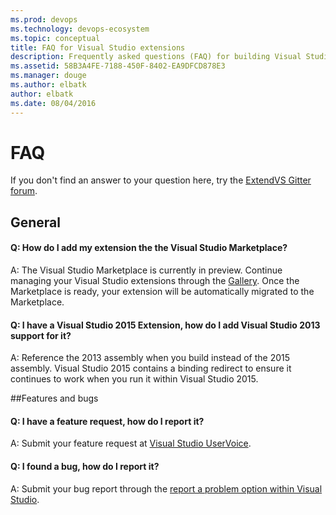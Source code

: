 ```yaml
---
ms.prod: devops
ms.technology: devops-ecosystem
ms.topic: conceptual
title: FAQ for Visual Studio extensions
description: Frequently asked questions (FAQ) for building Visual Studio extensions.
ms.assetid: 58B3A4FE-7188-450F-8402-EA9DFCD878E3
ms.manager: douge
ms.author: elbatk
author: elbatk
ms.date: 08/04/2016
---
```


# FAQ

If you don't find an answer to your question here, try the [ExtendVS Gitter forum](https://gitter.im/Microsoft/extendvs).

<!-- BEGINSECTION class="md-qanda" -->

## General
<a name="marketplace"></a>
#### Q: How do I add my extension the the Visual Studio Marketplace?

A: The Visual Studio Marketplace is currently in preview. Continue managing your Visual Studio extensions through the [Gallery](https://visualstudiogallery.msdn.microsoft.com/). Once the Marketplace is ready, your extension will be automatically migrated to the Marketplace.


<a name="add_2013_support"></a>
#### Q: I have a Visual Studio 2015 Extension, how do I add Visual Studio 2013 support for it?

A: Reference the 2013 assembly when you build instead of the 2015 assembly. Visual Studio 2015 contains a binding redirect to ensure it continues to work when you run it within Visual Studio 2015.

##Features and bugs
<a name="feature"></a>
#### Q: I have a feature request, how do I report it?

A: Submit your feature request at [Visual Studio UserVoice](https://visualstudio.uservoice.com/forums/121579-visual-studio-2015/category/115698-extensibility).

<a name="bug"></a>
#### Q: I found a bug, how do I report it?

A: Submit your bug report through the [report a problem option within Visual Studio](https://docs.microsoft.com/en-us/visualstudio/ide/how-to-report-a-problem-with-visual-studio-2017).

<!-- ENDSECTION -->
